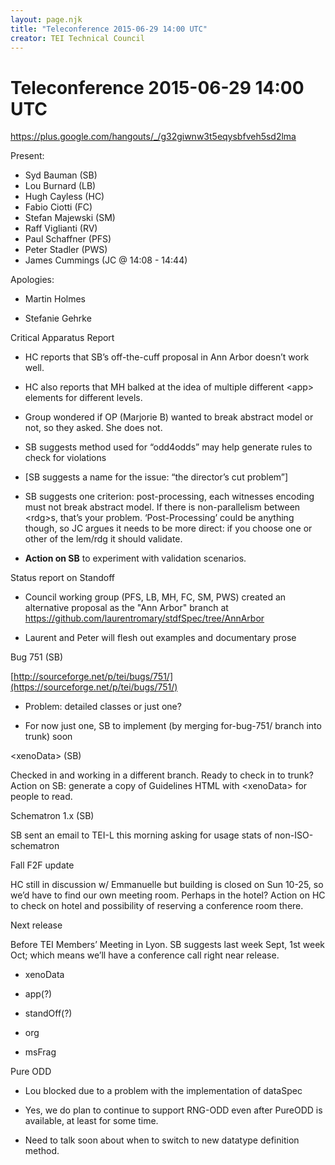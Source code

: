 ```yaml
---
layout: page.njk
title: "Teleconference 2015-06-29 14:00 UTC"
creator: TEI Technical Council
---
```

# Teleconference 2015-06-29 14:00 UTC





<https://plus.google.com/hangouts/_/g32giwnw3t5eqysbfveh5sd2lma>



Present:
 
 * Syd Bauman (SB)
* Lou Burnard (LB)
* Hugh Cayless (HC)
* Fabio Ciotti (FC)
* Stefan Majewski (SM)
* Raff Viglianti (RV)
* Paul Schaffner (PFS)
* Peter Stadler (PWS)
* James Cummings (JC @ 14:08 \- 14:44\)




Apologies:
 
 - Martin Holmes

- Stefanie Gehrke



 Critical Apparatus Report
 
 
- HC reports that SB’s off\-the\-cuff proposal in Ann Arbor doesn’t work well.

- HC also reports that MH balked at the idea of multiple different \<app\>
 elements for different levels.

- Group wondered if OP (Marjorie B) wanted to break abstract model or not, so they
 asked. She does not.

- SB suggests method used for “odd4odds” may help generate rules to check for
 violations

- \[SB suggests a name for the issue: “the director’s cut problem”]

- SB suggests one criterion: post\-processing, each witnesses encoding must not break
 abstract model. If there is non\-parallelism between \<rdg\>s, that’s your problem.
 ‘Post\-Processing’ could be anything though, so JC argues it needs to be more direct:
 if you choose one or other of the lem/rdg it should validate.

- **Action on SB** to experiment with validation scenarios.





 Status report on Standoff
 
 
- Council working group (PFS, LB, MH, FC, SM, PWS) created an alternative proposal
 as the "Ann Arbor" branch at <https://github.com/laurentromary/stdfSpec/tree/AnnArbor>

- Laurent and Peter will flesh out examples and documentary prose





 Bug 751 (SB)
 
 
[http://sourceforge.net/p/tei/bugs/751/](https://sourceforge.net/p/tei/bugs/751/)



- Problem: detailed classes or just one?

- For now just one, SB to implement (by merging for\-bug\-751/ branch into trunk)
 soon





 \<xenoData\> (SB)
 
 Checked in and working in a different branch. Ready to check in to trunk?
 Action on
 SB: generate a copy of Guidelines HTML with \<xenoData\> for people to read.




 Schematron 1\.x (SB)
 
 SB sent an email to TEI\-L this morning asking for usage stats of non\-ISO\-schematron




 Fall F2F update
 
 HC still in discussion w/ Emmanuelle but building is closed on Sun 10\-25, so we’d
 have
 to find our own meeting room. Perhaps in the hotel? Action on HC to check on hotel
 and
 possibility of reserving a conference room there.




 Next release
 
 Before TEI Members’ Meeting in Lyon. SB suggests last week Sept, 1st week Oct; which
 means we’ll have a conference call right near release.



- xenoData

- app(?)

- standOff(?)

- org

- msFrag





 Pure ODD
 
 
- Lou blocked due to a problem with the implementation of dataSpec

- Yes, we do plan to continue to support RNG\-ODD even after PureODD is available, at
 least for some time.

- Need to talk soon about when to switch to new datatype definition method.






